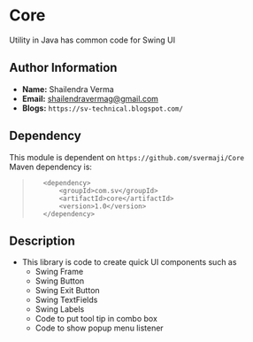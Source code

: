 # Core
Utility in Java has common code for Swing UI

## Author Information<br>
* **Name:** Shailendra Verma
* **Email:** shailendravermag@gmail.com
* **Blogs:** `https://sv-technical.blogspot.com/`

## Dependency<br>
This module is dependent on `https://github.com/svermaji/Core` <br>
Maven dependency is:
>        <dependency>
>            <groupId>com.sv</groupId>
>            <artifactId>core</artifactId>
>            <version>1.0</version>
>        </dependency>


## Description<br>
* This library is code to create quick UI components such as
    * Swing Frame
    * Swing Button
    * Swing Exit Button
    * Swing TextFields
    * Swing Labels
    * Code to put tool tip in combo box
    * Code to show popup menu listener
